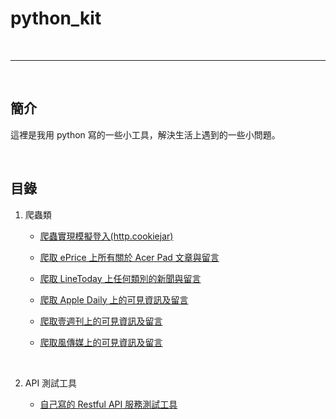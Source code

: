 # python_kit

<br>

--------------------------

<br>

## 簡介

這裡是我用 python 寫的一些小工具，解決生活上遇到的一些小問題。

<br>

## 目錄

1. 爬蟲類

    *   [爬蟲實現模擬登入(http.cookiejar)](./Crawler/MockLogin)
    
    *   [爬取 ePrice 上所有關於 Acer Pad 文章與留言](Crawler/ePriceAcerPad)

    *   [爬取 LineToday 上任何類別的新聞與留言](Crawler/lineTodayNews)
    
    *   [爬取 Apple Daily 上的可見資訊及留言](Crawler/appleDaily)

    *   [爬取壹週刊上的可見資訊及留言](Crawler/nextmgzNews)

    *   [爬取風傳媒上的可見資訊及留言](Crawler/storm)
    
<br>

2. API 測試工具

    *   [自己寫的 Restful API 服務測試工具](./Poster/myPoster/README.md)